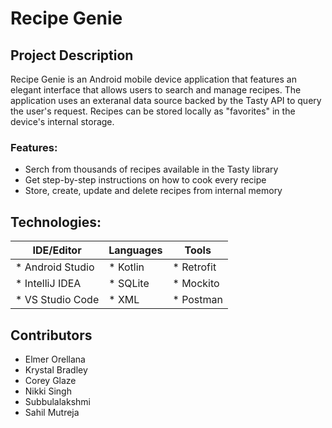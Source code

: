 # Recipe Genie

## Project Description
Recipe Genie is an Android mobile device application that features an
elegant interface that allows users to search and manage recipes. The
application uses an exteranal data source backed by the Tasty API to query the
user's request. Recipes can be stored locally as "favorites" in the device's
internal storage.

### Features: 
 * Serch from thousands of recipes available in the Tasty library
 * Get step-by-step instructions on how to cook every recipe
 * Store, create, update and delete recipes from internal memory

## Technologies:
| IDE/Editor        | Languages   | Tools      |
| ----------------- | ----------- | ---------- |
| * Android Studio  | * Kotlin    | * Retrofit |
| * IntelliJ IDEA   | * SQLite    | * Mockito  |
| * VS Studio Code  | * XML       | * Postman  |


## Contributors
* Elmer Orellana
* Krystal Bradley
* Corey Glaze 
* Nikki Singh
* Subbulalakshmi  
* Sahil Mutreja  
